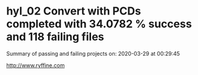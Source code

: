 # hyl_02 Convert with PCDs completed with 34.0782 % success and 118 failing files

Summary of passing and failing projects on: 2020-03-29 at 00:29:45

http://www.ryffine.com
